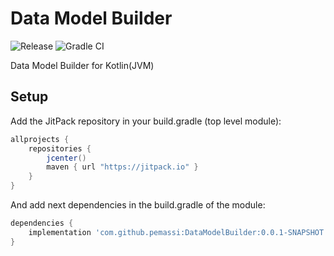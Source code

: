 # Data Model Builder
![Release](https://jitpack.io/v/pemassi/DataModelBuilder.svg)
![Gradle CI](https://github.com/pemassi/DataModelBuilder/actions/workflows/gradle-ci.yml/badge.svg)

Data Model Builder for Kotlin(JVM)

## Setup
Add the JitPack repository in your build.gradle (top level module):
```gradle
allprojects {
    repositories {
        jcenter()
        maven { url "https://jitpack.io" }
    }
}
```

And add next dependencies in the build.gradle of the module:
```gradle
dependencies {
    implementation 'com.github.pemassi:DataModelBuilder:0.0.1-SNAPSHOT'
}
```
